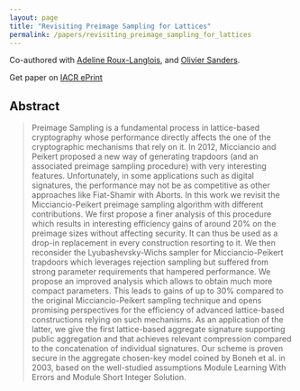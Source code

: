 ```yaml
---
layout: page
title: "Revisiting Preimage Sampling for Lattices"
permalink: /papers/revisiting_preimage_sampling_for_lattices
---
```


Co-authored with [Adeline Roux-Langlois](https://people.irisa.fr/Adeline.Roux-Langlois/), and [Olivier Sanders](https://crypto.orange-labs.fr/acg/people/peopleProfil.php?id=226).    

Get paper on [IACR ePrint](https://eprint.iacr.org/2023/446)

## Abstract
> Preimage Sampling is a fundamental process in lattice-based cryptography whose performance directly affects the one of the cryptographic mechanisms that rely on it. In 2012, Micciancio and Peikert proposed a new way of generating trapdoors (and an associated preimage sampling procedure) with very interesting features. Unfortunately, in some applications such as digital signatures, the performance may not be as competitive as other approaches like Fiat-Shamir with Aborts.
In this work we revisit the Micciancio-Peikert preimage sampling algorithm with different contributions. We first propose a finer analysis of this procedure which results in interesting efficiency gains of around 20% on the preimage sizes without affecting security. It can thus be used as a drop-in replacement in every construction resorting to it.
We then reconsider the Lyubashevsky-Wichs sampler for Micciancio-Peikert trapdoors which leverages rejection sampling but suffered from strong parameter requirements that hampered performance. We propose an improved analysis which allows to obtain much more compact parameters. This leads to gains of up to 30% compared to the original Micciancio-Peikert sampling technique and opens promising perspectives for the efficiency of advanced lattice-based constructions relying on such mechanisms.
As an application of the latter, we give the first lattice-based aggregate signature supporting public aggregation and that achieves relevant compression compared to the concatenation of individual signatures. Our scheme is proven secure in the aggregate chosen-key model coined by Boneh et al. in 2003, based on the well-studied assumptions Module Learning With Errors and Module Short Integer Solution.